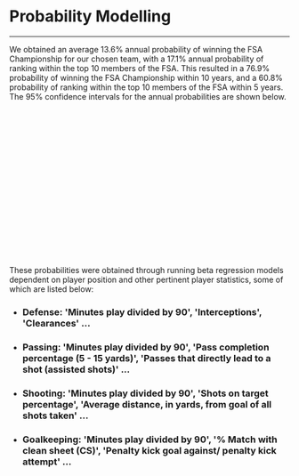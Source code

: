# Probability Modelling
---

We obtained an average 13.6% annual probability of winning the FSA Championship for our chosen team, with a 17.1% annual probability of ranking within the top 10 members of the FSA. This resulted in a 76.9% probability of winning the FSA Championship within 10 years, and a 60.8% probability of ranking within the top 10 members of the FSA within 5 years. The 95% confidence intervals for the annual probabilities are shown below.

<img src="confidence.png"
     alt="95% Confidence Intervals"
     style="text-align: center; margin-left: 1000px; padding-left: 1000px" />

These probabilities were obtained through running beta regression models dependent on player position and other pertinent player statistics, some of which are listed below:

* ### Defense: 'Minutes play divided by 90', 'Interceptions', 'Clearances' ...
* ### Passing: 'Minutes play divided by 90', 'Pass completion percentage (5 - 15 yards)', 'Passes that directly lead to a shot (assisted shots)' ...
* ### Shooting: 'Minutes play divided by 90', 'Shots on target percentage', 'Average distance, in yards, from goal of all shots taken' ...
* ### Goalkeeping: 'Minutes play divided by 90', '% Match with clean sheet (CS)', 'Penalty kick goal against/ penalty kick attempt' ...
